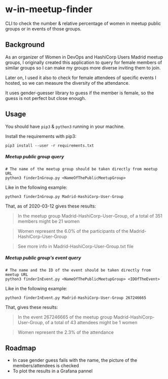 # w-in-meetup-finder

CLI to check the number & relative percentage of women in meetup public groups or in events of those groups.

## Background
As an organizer of Women in DevOps and HashiCorp Users Madrid meetup groups, I originally created this application to query for female members of similar groups so I can make my groups more diverse inviting them to join.

Later on, I used it also to check for female attendees of specific events I hosted, so we can measure the diversity of the attendance.

It uses gender-guesser library to guess if the member is female, so the guess is not perfect but close enough.

## Usage

You should have `pip3` & `python3` running in your machine.

Install the requirements with pip3:

`pip3 install --user -r requirements.txt`

##### Meetup public group query

```
# The name of the meetup group should be taken directly from meetup URL
python3 finderInGroup.py <NameOfThePublicMeetupGroup>
```

Like in the following example:

`python3 finderInGroup.py Madrid-HashiCorp-User-Group`

That, as of 2020-03-12 gives these results:

> In the meetup group Madrid-HashiCorp-User-Group, of a total of 351 members might be 21 women

> Women represent the 6.0% of the participants of the Madrid-HashiCorp-User-Group

> See more info in Madrid-HashiCorp-User-Group.txt file

##### Meetup public group's event query

```
# The name and the ID of the event should be taken directly from meetup URL
python3 finderInEvent.py <NameOfThePublicMeetupGroup> <IDOfTheEvent> 
```

Like in the following example:

`python3 finderInEvent.py Madrid-HashiCorp-User-Group 267246665`

That, gives these results:

> In the event 267246665 of the meetup group Madrid-HashiCorp-User-Group, of a total of 43 attendees might be 1 women

> Women represent the 2.3% of the attendance

## Roadmap
- In case gender guess fails with the name, the picture of the members/attendees is checked
- To plot the results in a Grafana pannel
